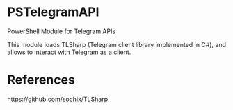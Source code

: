 # PSTelegramAPI

PowerShell Module for Telegram APIs

This module loads TLSharp (Telegram client library implemented in C#), and allows to interact with Telegram as a client.

# References

https://github.com/sochix/TLSharp
